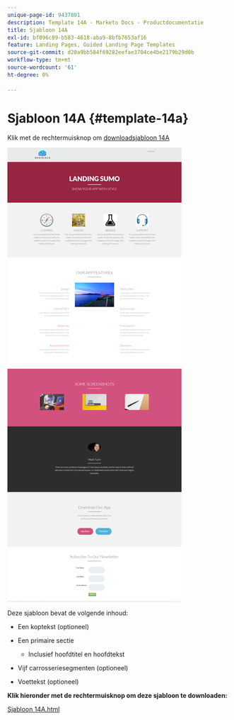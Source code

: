 ```yaml
---
unique-page-id: 9437801
description: Template 14A - Marketo Docs - Productdocumentatie
title: Sjabloon 14A
exl-id: bf096c89-b583-4618-aba9-8bfb7653af16
feature: Landing Pages, Guided Landing Page Templates
source-git-commit: d20a9bb584f69282eefae3704ce4be2179b29d0b
workflow-type: tm+mt
source-wordcount: '61'
ht-degree: 0%

---
```


# Sjabloon 14A {#template-14a}

Klik met de rechtermuisknop om [downloadsjabloon 14A](https://experienceleague.adobe.com/landing/marketo/lp-templates/template-14a.html?lang=nl-NL)

![](assets/image2015-8-11-15-3a9-3a52.png)

Deze sjabloon bevat de volgende inhoud:

* Een koptekst (optioneel)
* Een primaire sectie

   * Inclusief hoofdtitel en hoofdtekst

* Vijf carrosseriesegmenten (optioneel)
* Voettekst (optioneel)

**Klik hieronder met de rechtermuisknop om deze sjabloon te downloaden:**

[Sjabloon 14A.html](https://experienceleague.adobe.com/landing/marketo/lp-templates/template-14a.html?lang=nl-NL)
